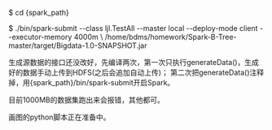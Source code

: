$ cd {spark_path}

$ ./bin/spark-submit --class ljl.TestAll --master local --deploy-mode client --executor-memory 4000m \ 
/home/bdms/homework/Spark-B-Tree-master/target/Bigdata-1.0-SNAPSHOT.jar

生成源数据的接口还没改好，先编译两次，第一次只执行generateData()，生成好的数据手动上传到HDFS(之后会追加自动上传)；
第二次把generateData()注释掉，用{spark_path}/bin/spark-submit开启Spark。

目前1000MB的数据集跑出来会报错，其他都可。

画图的python脚本正在准备中。